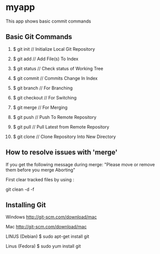 # myapp
This app shows basic commit commands



Basic Git Commands
-------------------------------

1. $ git init             // Initialize Local Git Repository

2. $ git add<file>       // Add File(s) To Index

3. $ git status         // Check status of Working Tree

4. $ git commit        // Commits Change In Index

5. $ git branch       // For  Branching

6. $ git checkout    // For Switching

7. $ git merge      // For Merging

8. $ git push      // Push To Remote Repository

9. $ git pull     // Pull Latest from Remote Repository

10. $ git clone  // Clone Repository Into New Directory



How to resolve issues with 'merge'
----------------------------------------
If you get the following message during merge:
"Please move or remove them before you merge
Aborting"

First clear tracked files by using :

git clean -d -f





Installing Git
----------------
Windows
http://git-scm.com/download/mac

Mac
http://git-scm.com/download/mac

LINUS (Debian)
$ sudo apt-get install git

Linus (Fedora)
$ sudo yum install git
